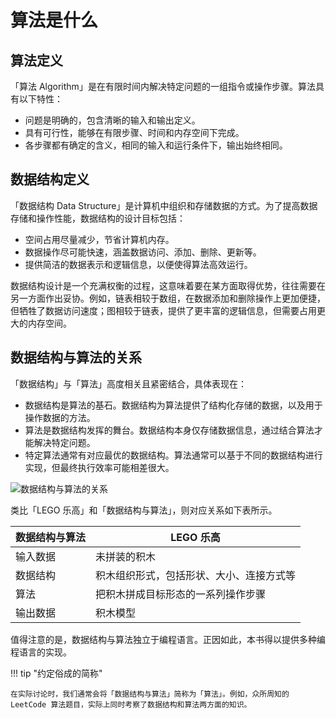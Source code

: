# 算法是什么

## 算法定义

「算法 Algorithm」是在有限时间内解决特定问题的一组指令或操作步骤。算法具有以下特性：

- 问题是明确的，包含清晰的输入和输出定义。
- 具有可行性，能够在有限步骤、时间和内存空间下完成。
- 各步骤都有确定的含义，相同的输入和运行条件下，输出始终相同。

## 数据结构定义

「数据结构 Data Structure」是计算机中组织和存储数据的方式。为了提高数据存储和操作性能，数据结构的设计目标包括：

- 空间占用尽量减少，节省计算机内存。
- 数据操作尽可能快速，涵盖数据访问、添加、删除、更新等。
- 提供简洁的数据表示和逻辑信息，以便使得算法高效运行。

数据结构设计是一个充满权衡的过程，这意味着要在某方面取得优势，往往需要在另一方面作出妥协。例如，链表相较于数组，在数据添加和删除操作上更加便捷，但牺牲了数据访问速度；图相较于链表，提供了更丰富的逻辑信息，但需要占用更大的内存空间。

## 数据结构与算法的关系

「数据结构」与「算法」高度相关且紧密结合，具体表现在：

- 数据结构是算法的基石。数据结构为算法提供了结构化存储的数据，以及用于操作数据的方法。
- 算法是数据结构发挥的舞台。数据结构本身仅存储数据信息，通过结合算法才能解决特定问题。
- 特定算法通常有对应最优的数据结构。算法通常可以基于不同的数据结构进行实现，但最终执行效率可能相差很大。

![数据结构与算法的关系](what_is_dsa.assets/relationship_between_data_structure_and_algorithm.png)

类比「LEGO 乐高」和「数据结构与算法」，则对应关系如下表所示。

<div class="center-table" markdown>

| 数据结构与算法 | LEGO 乐高                          |
| -------------- | ------------------------------- |
| 输入数据       | 未拼装的积木                        |
| 数据结构       | 积木组织形式，包括形状、大小、连接方式等 |
| 算法           | 把积木拼成目标形态的一系列操作步骤     |
| 输出数据       | 积木模型                           |

</div>

值得注意的是，数据结构与算法独立于编程语言。正因如此，本书得以提供多种编程语言的实现。

!!! tip "约定俗成的简称"

    在实际讨论时，我们通常会将「数据结构与算法」简称为「算法」。例如，众所周知的 LeetCode 算法题目，实际上同时考察了数据结构和算法两方面的知识。
